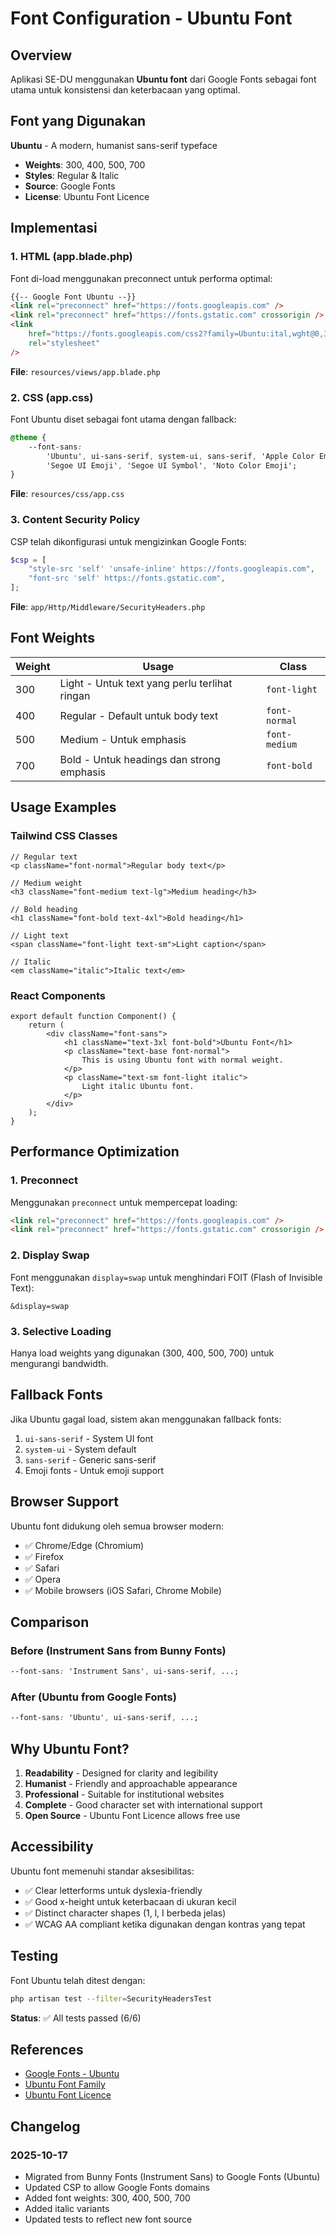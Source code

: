 # Font Configuration - Ubuntu Font

## Overview

Aplikasi SE-DU menggunakan **Ubuntu font** dari Google Fonts sebagai font utama untuk konsistensi dan keterbacaan yang optimal.

## Font yang Digunakan

**Ubuntu** - A modern, humanist sans-serif typeface

- **Weights**: 300, 400, 500, 700
- **Styles**: Regular & Italic
- **Source**: Google Fonts
- **License**: Ubuntu Font Licence

## Implementasi

### 1. HTML (app.blade.php)

Font di-load menggunakan preconnect untuk performa optimal:

```html
{{-- Google Font Ubuntu --}}
<link rel="preconnect" href="https://fonts.googleapis.com" />
<link rel="preconnect" href="https://fonts.gstatic.com" crossorigin />
<link
    href="https://fonts.googleapis.com/css2?family=Ubuntu:ital,wght@0,300;0,400;0,500;0,700;1,300;1,400;1,500;1,700&display=swap"
    rel="stylesheet"
/>
```

**File**: `resources/views/app.blade.php`

### 2. CSS (app.css)

Font Ubuntu diset sebagai font utama dengan fallback:

```css
@theme {
    --font-sans:
        'Ubuntu', ui-sans-serif, system-ui, sans-serif, 'Apple Color Emoji',
        'Segoe UI Emoji', 'Segoe UI Symbol', 'Noto Color Emoji';
}
```

**File**: `resources/css/app.css`

### 3. Content Security Policy

CSP telah dikonfigurasi untuk mengizinkan Google Fonts:

```php
$csp = [
    "style-src 'self' 'unsafe-inline' https://fonts.googleapis.com",
    "font-src 'self' https://fonts.gstatic.com",
];
```

**File**: `app/Http/Middleware/SecurityHeaders.php`

## Font Weights

| Weight | Usage                                         | Class         |
| ------ | --------------------------------------------- | ------------- |
| 300    | Light - Untuk text yang perlu terlihat ringan | `font-light`  |
| 400    | Regular - Default untuk body text             | `font-normal` |
| 500    | Medium - Untuk emphasis                       | `font-medium` |
| 700    | Bold - Untuk headings dan strong emphasis     | `font-bold`   |

## Usage Examples

### Tailwind CSS Classes

```tsx
// Regular text
<p className="font-normal">Regular body text</p>

// Medium weight
<h3 className="font-medium text-lg">Medium heading</h3>

// Bold heading
<h1 className="font-bold text-4xl">Bold heading</h1>

// Light text
<span className="font-light text-sm">Light caption</span>

// Italic
<em className="italic">Italic text</em>
```

### React Components

```tsx
export default function Component() {
    return (
        <div className="font-sans">
            <h1 className="text-3xl font-bold">Ubuntu Font</h1>
            <p className="text-base font-normal">
                This is using Ubuntu font with normal weight.
            </p>
            <p className="text-sm font-light italic">
                Light italic Ubuntu font.
            </p>
        </div>
    );
}
```

## Performance Optimization

### 1. Preconnect

Menggunakan `preconnect` untuk mempercepat loading:

```html
<link rel="preconnect" href="https://fonts.googleapis.com" />
<link rel="preconnect" href="https://fonts.gstatic.com" crossorigin />
```

### 2. Display Swap

Font menggunakan `display=swap` untuk menghindari FOIT (Flash of Invisible Text):

```
&display=swap
```

### 3. Selective Loading

Hanya load weights yang digunakan (300, 400, 500, 700) untuk mengurangi bandwidth.

## Fallback Fonts

Jika Ubuntu gagal load, sistem akan menggunakan fallback fonts:

1. `ui-sans-serif` - System UI font
2. `system-ui` - System default
3. `sans-serif` - Generic sans-serif
4. Emoji fonts - Untuk emoji support

## Browser Support

Ubuntu font didukung oleh semua browser modern:

- ✅ Chrome/Edge (Chromium)
- ✅ Firefox
- ✅ Safari
- ✅ Opera
- ✅ Mobile browsers (iOS Safari, Chrome Mobile)

## Comparison

### Before (Instrument Sans from Bunny Fonts)

```css
--font-sans: 'Instrument Sans', ui-sans-serif, ...;
```

### After (Ubuntu from Google Fonts)

```css
--font-sans: 'Ubuntu', ui-sans-serif, ...;
```

## Why Ubuntu Font?

1. **Readability** - Designed for clarity and legibility
2. **Humanist** - Friendly and approachable appearance
3. **Professional** - Suitable for institutional websites
4. **Complete** - Good character set with international support
5. **Open Source** - Ubuntu Font Licence allows free use

## Accessibility

Ubuntu font memenuhi standar aksesibilitas:

- ✅ Clear letterforms untuk dyslexia-friendly
- ✅ Good x-height untuk keterbacaan di ukuran kecil
- ✅ Distinct character shapes (1, l, I berbeda jelas)
- ✅ WCAG AA compliant ketika digunakan dengan kontras yang tepat

## Testing

Font Ubuntu telah ditest dengan:

```bash
php artisan test --filter=SecurityHeadersTest
```

**Status**: ✅ All tests passed (6/6)

## References

- [Google Fonts - Ubuntu](https://fonts.google.com/specimen/Ubuntu)
- [Ubuntu Font Family](https://design.ubuntu.com/font)
- [Ubuntu Font Licence](https://ubuntu.com/legal/font-licence)

## Changelog

### 2025-10-17

- Migrated from Bunny Fonts (Instrument Sans) to Google Fonts (Ubuntu)
- Updated CSP to allow Google Fonts domains
- Added font weights: 300, 400, 500, 700
- Added italic variants
- Updated tests to reflect new font source

